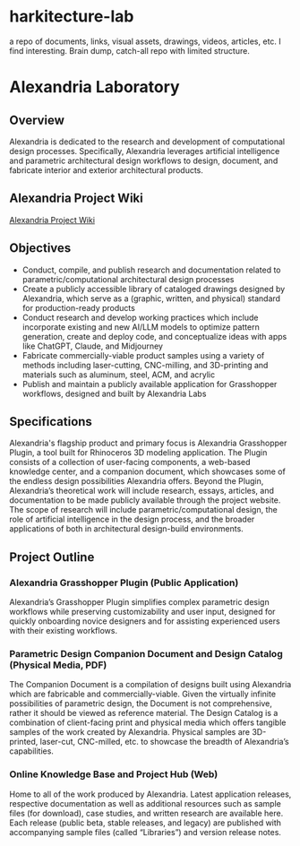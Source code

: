# harkitecture-lab
a repo of documents, links, visual assets, drawings, videos, articles, etc. I find interesting. Brain dump, catch-all repo with limited structure. 

# Alexandria Laboratory

## Overview
Alexandria is dedicated to the research and development of computational design processes. Specifically, Alexandria leverages artificial intelligence and parametric architectural design workflows to design, document, and fabricate interior and exterior architectural products.

## Alexandria Project Wiki

[Alexandria Project Wiki](https://github.com/felipeharker/alexandria-project/wiki#home)

## Objectives

- Conduct, compile, and publish research and documentation related to parametric/computational architectural design processes
- Create a publicly accessible library of cataloged drawings designed by Alexandria, which serve as a (graphic, written, and physical) standard for production-ready products
- Conduct research and develop working practices which include incorporate existing and new AI/LLM models to optimize pattern generation, create and deploy code, and conceptualize ideas with apps like ChatGPT, Claude, and Midjourney
- Fabricate commercially-viable product samples using a variety of methods including laser-cutting, CNC-milling, and 3D-printing and materials such as aluminum, steel, ACM, and acrylic
- Publish and maintain a publicly available application for Grasshopper workflows, designed and built by Alexandria Labs

## Specifications

Alexandria's flagship product and primary focus is Alexandria Grasshopper Plugin, a tool built for Rhinoceros 3D modeling application. The Plugin consists of a collection of user-facing components, a web-based knowledge center, and a companion document, which showcases some of the endless design possibilities Alexandria offers.
Beyond the Plugin, Alexandria’s theoretical work will include research, essays, articles, and documentation to be made publicly available through the project website. The scope of research will include parametric/computational design, the role of artificial intelligence in the design process, and the broader applications of both in architectural design-build environments.

## Project Outline

### Alexandria Grasshopper Plugin (Public Application)

Alexandria’s Grasshopper Plugin simplifies complex parametric design workflows while preserving customizability and user input, designed for quickly onboarding novice designers and for assisting experienced users with their existing workflows.

### Parametric Design Companion Document and Design Catalog (Physical Media, PDF)

The Companion Document is a compilation of designs built using Alexandria which are fabricable and commercially-viable. Given the virtually infinite possibilities of parametric design, the Document is not comprehensive, rather it should be viewed as reference material.
The Design Catalog is a combination of client-facing print and physical media which offers tangible samples of the work created by Alexandria. Physical samples are 3D-printed, laser-cut, CNC-milled, etc. to showcase the breadth of Alexandria’s capabilities.

### Online Knowledge Base and Project Hub (Web)

Home to all of the work produced by Alexandria. Latest application releases, respective documentation as well as additional resources such as sample files (for download), case studies, and written research are available here. Each release (public beta, stable releases, and legacy) are published with accompanying sample files (called “Libraries”) and version release notes. 

